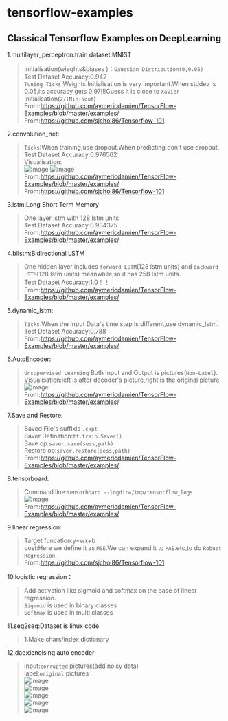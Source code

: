 # tensorflow-examples
Classical Tensorflow Examples on DeepLearning
---------------------------------------------
1.multilayer_perceptron:train dataset:MNIST</br>
>Initialisation(wieghts&biases )：`Gaussian Distribution(0,0.05)`</br>
  Test Dataset Accuracy:0.942</br>
  `Tuning Ticks`:Weights Initialisation is very important.When stddev is 0.05,its accuracy gets 0.97!!!Guess it is close to `Xavier` Initialisation(`2/(Nin+Nout`)</br>
  From:https://github.com/aymericdamien/TensorFlow-Examples/blob/master/examples/ </br>
  From:https://github.com/sjchoi86/Tensorflow-101</br>

2.convolution_net:</br>
  >`Ticks`:When training,use dropout.When predicting,don't use dropout.</br>
  Test Dataset Accuracy:0.976562</br>
  Visualisation:</br>
  ![image](https://github.com/mjDelta/tensorflow-examples/blob/master/imgs/conv1_1.PNG)
  ![image](https://github.com/mjDelta/tensorflow-examples/blob/master/imgs/conv1_2.PNG)</br>
  From:https://github.com/aymericdamien/TensorFlow-Examples/blob/master/examples/ </br>
	From:https://github.com/sjchoi86/Tensorflow-101</br>

  
3.lstm:Long Short Term Memory</br>
  >One layer lstm with 128 lstm units</br>
  Test Dataset Accuracy:0.984375</br>
  From:https://github.com/aymericdamien/TensorFlow-Examples/blob/master/examples/ </br>

  
4.bilstm:Bidirectional LSTM</br>
  >One hidden layer includes `forward LSTM`(128 lstm units) and `backward LSTM`(128 lstm units) meanwhile,so it has 258 lstm units.</br>
  Test Dataset Accuracy:1.0！！</br>
  From:https://github.com/aymericdamien/TensorFlow-Examples/blob/master/examples/ </br>

5.dynamic_lstm:</br>
>`Ticks`:When the Input Data's time step is different,use dynamic_lstm.</br>
Test Dataset Accuracy:0.788</br>
From:https://github.com/aymericdamien/TensorFlow-Examples/blob/master/examples/ </br>

6.AutoEncoder:</br>
>`Unsupervised Learning`:Both Input and Output is pictures(`Non-Label`).</br>
Visualisation:left is after decoder's picture,right is the original picture</br>
![image](https://github.com/mjDelta/tensorflow-examples/blob/master/imgs/figure_1.PNG)</br>
From:https://github.com/aymericdamien/TensorFlow-Examples/blob/master/examples/ </br>

7.Save and Restore:</br>
>Saved File's suffixis `.ckpt`</br>
Saver Defination:`tf.train.Saver()`</br>
Save op:`saver.save(sess,path)`</br>
Restore op:`saver.restore(sess,path)`</br>
From:https://github.com/aymericdamien/TensorFlow-Examples/blob/master/examples/ </br>

8.tensorboard:</br>
>Command line:`tensorboard --logdir=/tmp/tensorflow_logs`</br>
![image](https://github.com/mjDelta/tensorflow-examples/blob/master/imgs/tensorboard.PNG)</br>
From:https://github.com/aymericdamien/TensorFlow-Examples/blob/master/examples/ </br>

9.linear regression:</br>
>Target funcation:y=wx+b</br>
cost:Here we define it as `MSE`.We can expand it to `MAE`.etc,to do `Robust Regression`.</br>
From:https://github.com/sjchoi86/Tensorflow-101</br>

10.logistic regression：</br>
>Add activation like sigmoid and softmax on the base of linear regression.</br>
`Sigmoid` is used in binary classes</br>
`Softmax` is used in multi	classes</br>

11.seq2seq:Dataset is linux code</br>
>1.Make chars/index dictionary

12.dae:denoising auto encoder</br>
>input:`corrupted` pictures(add noisy data)</br>
label:`original` pictures</br>
![image](https://github.com/mjDelta/tensorflow-examples/blob/master/imgs/epoch0.PNG)</br>
![image](https://github.com/mjDelta/tensorflow-examples/blob/master/imgs/epoch10.PNG)</br>
![image](https://github.com/mjDelta/tensorflow-examples/blob/master/imgs/epoch20.PNG)</br>
![image](https://github.com/mjDelta/tensorflow-examples/blob/master/imgs/epoch30.PNG)</br>
![image](https://github.com/mjDelta/tensorflow-examples/blob/master/imgs/epoch40.PNG)</br>
